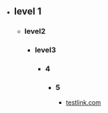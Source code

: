 - ## level 1
    - ### level2
        - ### level3
            - ### 4
                - ### 5
                    - [testlink.com](testlink.com)